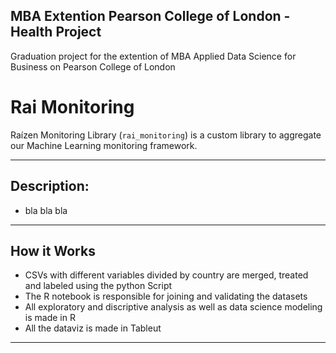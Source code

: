 ## MBA Extention Pearson College of London - Health Project

Graduation project for the extention of MBA Applied Data Science for Business on Pearson College of London 

# Rai Monitoring
Raízen Monitoring Library (`rai_monitoring`) is a custom library to aggregate our Machine Learning monitoring framework.

-----------

## Description:
- bla bla bla 

-----------

## How it Works

- CSVs with different variables divided by country are merged, treated and labeled using the python Script
- The R notebook is responsible for joining and validating the datasets
- All exploratory and discriptive analysis as well as data science modeling is made in R
- All the dataviz is made in Tableut
-----------
